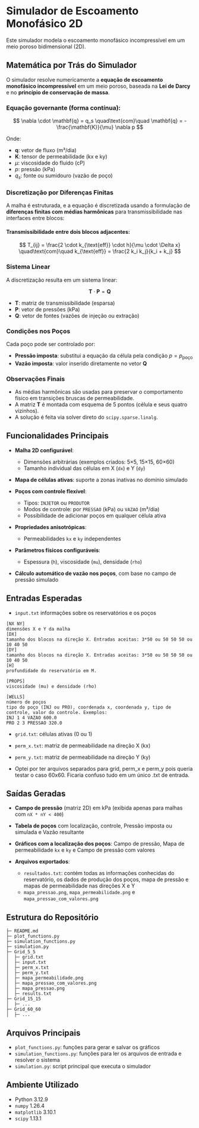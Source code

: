 # Simulador de Escoamento Monofásico 2D

Este simulador modela o escoamento monofásico incompressível em um meio poroso bidimensional (2D).

## Matemática por Trás do Simulador

O simulador resolve numericamente a **equação de escoamento monofásico incompressível** em um meio poroso, baseada na **Lei de Darcy** e no **princípio de conservação de massa**.

### Equação governante (forma contínua):

$$
\nabla \cdot \mathbf{q} = q_s
\quad\text{com}\quad
\mathbf{q} = -\frac{\mathbf{K}}{\mu} \nabla p
$$

Onde:

* $\mathbf{q}$: vetor de fluxo (m³/dia)
* $\mathbf{K}$: tensor de permeabilidade (kx e ky)
* $\mu$: viscosidade do fluido (cP)
* $p$: pressão (kPa)
* $q_s$: fonte ou sumidouro (vazão de poço)

### Discretização por Diferenças Finitas

A malha é estruturada, e a equação é discretizada usando a formulação de **diferenças finitas com médias harmônicas** para transmissibilidade nas interfaces entre blocos:

#### Transmissibilidade entre dois blocos adjacentes:

$$
T_{ij} = \frac{2 \cdot k_{\text{eff}} \cdot h}{\mu \cdot \Delta x}
\quad\text{com}\quad
k_{\text{eff}} = \frac{2 k_i k_j}{k_i + k_j}
$$

### Sistema Linear

A discretização resulta em um sistema linear:

$$
\mathbf{T} \cdot \mathbf{P} = \mathbf{Q}
$$

* $\mathbf{T}$: matriz de transmissibilidade (esparsa)
* $\mathbf{P}$: vetor de pressões (kPa)
* $\mathbf{Q}$: vetor de fontes (vazões de injeção ou extração)

### Condições nos Poços

Cada poço pode ser controlado por:

* **Pressão imposta**: substitui a equação da célula pela condição $p = p_{\text{poço}}$
* **Vazão imposta**: valor inserido diretamente no vetor $\mathbf{Q}$

### Observações Finais

* As médias harmônicas são usadas para preservar o comportamento físico em transições bruscas de permeabilidade.
* A matriz $\mathbf{T}$ é montada com esquema de 5 pontos (célula e seus quatro vizinhos).
* A solução é feita via solver direto do `scipy.sparse.linalg`.

## Funcionalidades Principais

* **Malha 2D configurável**:

  * Dimensões arbitrárias (exemplos criados: 5×5, 15×15, 60×60)
  * Tamanho individual das células em X (`dx`) e Y (`dy`)
* **Mapa de células ativas**: suporte a zonas inativas no domínio simulado
* **Poços com controle flexível**:

  * Tipos: `INJETOR` ou `PRODUTOR`
  * Modos de controle: por `PRESSAO` (kPa) ou `VAZAO` (m³/dia)
  * Possibilidade de adicionar poços em qualquer célula ativa
* **Propriedades anisotrópicas**:

  * Permeabilidades `kx` e `ky` independentes
* **Parâmetros físicos configuráveis**:

  * Espessura (`h`), viscosidade (`mu`), densidade (`rho`)
* **Cálculo automático de vazão nos poços**, com base no campo de pressão simulado

## Entradas Esperadas

* `input.txt` informações sobre os reservatórios e os poços

```
[NX NY]
dimensões X e Y da malha
[DX]
tamanho dos blocos na direção X. Entradas aceitas: 3*50 ou 50 50 50 ou 10 40 50  
[DY]
tamanho dos blocos na direção X. Entradas aceitas: 3*50 ou 50 50 50 ou 10 40 50
[H]
profundidade do reservatório em M.

[PROPS]
viscosidade (mu) e densidade (rho)

[WELLS]
número de poços
tipo do poço (INJ ou PRO), coordenada x, coordenada y, tipo de controle, valor do controle. Exemplos:
INJ 1 4 VAZAO 600.0
PRO 2 3 PRESSAO 320.0
```

* `grid.txt`: células ativas (0 ou 1)

* `perm_x.txt`: matriz de permeabilidade na direção X (kx)

* `perm_y.txt`: matriz de permeabilidade na direção Y (ky)

* Optei por ter arquivos separados para grid, perm\_x e perm\_y pois queria testar o caso 60x60. Ficaria confuso tudo em um único .txt de entrada.

## Saídas Geradas

* **Campo de pressão** (matriz 2D) em kPa (exibida apenas para malhas com `nX * nY < 400`)
* **Tabela de poços** com localização, controle, Pressão imposta ou simulada e Vazão resultante
* **Gráficos com a localização dos poços**: Campo de pressão, Mapa de permeabilidade `kx` e `ky` e Campo de pressão com valores
* **Arquivos exportados**:

  * `resultados.txt`: contém todas as informações conhecidas do reservatório, os dados de produção dos poços, mapa de pressão e mapas de permeabilidade nas direções X e Y
  * `mapa_pressao.png`, `mapa_permeabilidade.png` e `mapa_pressao_com_valores.png`

## Estrutura do Repositório

```
├─ README.md
├─ plot_functions.py
├─ simulation_functions.py
├─ simulation.py
├─ Grid_5_5
│  ├─ grid.txt
│  ├─ input.txt
│  ├─ perm_x.txt
│  ├─ perm_y.txt
│  ├─ mapa_permeabilidade.png
│  ├─ mapa_pressao_com_valores.png
│  ├─ mapa_pressao.png
│  ├─ results.txt
├─ Grid_15_15
│  ├─ ...
├─ Grid_60_60
│  ├─ ...
```

## Arquivos Principais

* `plot_functions.py`: funções para gerar e salvar os gráficos
* `simulation_functions.py`: funções para ler os arquivos de entrada e resolver o sistema
* `simulation.py`: script principal que executa o simulador

## Ambiente Utilizado

* Python 3.12.9
* `numpy` 1.26.4
* `matplotlib` 3.10.1
* `scipy` 1.13.1
